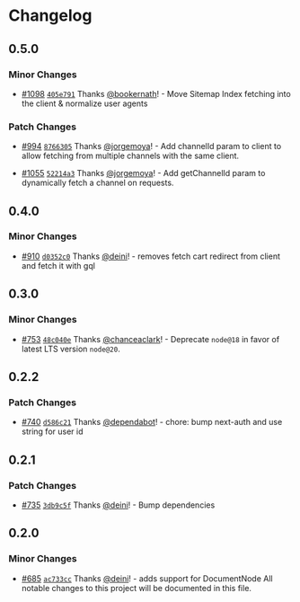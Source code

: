# Changelog

## 0.5.0

### Minor Changes

- [#1098](https://github.com/bigcommerce/catalyst/pull/1098) [`405e791`](https://github.com/bigcommerce/catalyst/commit/405e791af8e7ecc1422f2ce18cb216a8c04cc73b) Thanks [@bookernath](https://github.com/bookernath)! - Move Sitemap Index fetching into the client & normalize user agents

### Patch Changes

- [#994](https://github.com/bigcommerce/catalyst/pull/994) [`8766305`](https://github.com/bigcommerce/catalyst/commit/8766305b65ca10422e7921b2fd15796e0a09d27a) Thanks [@jorgemoya](https://github.com/jorgemoya)! - Add channelId param to client to allow fetching from multiple channels with the same client.

- [#1055](https://github.com/bigcommerce/catalyst/pull/1055) [`52214a3`](https://github.com/bigcommerce/catalyst/commit/52214a376bba1fdaa584de31c36f7d6cdc078624) Thanks [@jorgemoya](https://github.com/jorgemoya)! - Add getChannelId param to dynamically fetch a channel on requests.

## 0.4.0

### Minor Changes

- [#910](https://github.com/bigcommerce/catalyst/pull/910) [`d0352c0`](https://github.com/bigcommerce/catalyst/commit/d0352c08b43e76b4cd838cb7916f9993228e3fa0) Thanks [@deini](https://github.com/deini)! - removes fetch cart redirect from client and fetch it with gql

## 0.3.0

### Minor Changes

- [#753](https://github.com/bigcommerce/catalyst/pull/753) [`48c040e`](https://github.com/bigcommerce/catalyst/commit/48c040e94745134f4c60b15cadcdb0a0bbcb2a36) Thanks [@chanceaclark](https://github.com/chanceaclark)! - Deprecate `node@18` in favor of latest LTS version `node@20`.

## 0.2.2

### Patch Changes

- [#740](https://github.com/bigcommerce/catalyst/pull/740) [`d586c21`](https://github.com/bigcommerce/catalyst/commit/d586c2122bf6513b2f7d923957636c7ea8aaf2ce) Thanks [@dependabot](https://github.com/apps/dependabot)! - chore: bump next-auth and use string for user id

## 0.2.1

### Patch Changes

- [#735](https://github.com/bigcommerce/catalyst/pull/735) [`3db9c5f`](https://github.com/bigcommerce/catalyst/commit/3db9c5fa603299a5c5a9a12bd5408f9024677b20) Thanks [@deini](https://github.com/deini)! - Bump dependencies

## 0.2.0

### Minor Changes

- [#685](https://github.com/bigcommerce/catalyst/pull/685) [`ac733cc`](https://github.com/bigcommerce/catalyst/commit/ac733cc0308b3ebe1189fe6a7d20214dbc382b3f) Thanks [@deini](https://github.com/deini)! - adds support for DocumentNode
  All notable changes to this project will be documented in this file.
